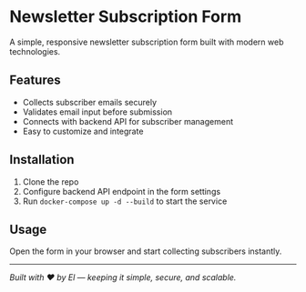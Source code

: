# Newsletter Subscription Form

A simple, responsive newsletter subscription form built with modern web technologies.

## Features

- Collects subscriber emails securely
- Validates email input before submission
- Connects with backend API for subscriber management
- Easy to customize and integrate

## Installation

1. Clone the repo  
2. Configure backend API endpoint in the form settings  
3. Run `docker-compose up -d --build` to start the service  

## Usage

Open the form in your browser and start collecting subscribers instantly.

---

*Built with ❤️ by El — keeping it simple, secure, and scalable.*

